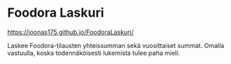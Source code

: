 # Foodora Laskuri
https://joonas175.github.io/FoodoraLaskuri/

Laskee Foodora-tilausten yhteissumman sekä vuosittaiset summat. Omalla vastuulla, koska todennäköisesti lukemista tulee paha mieli.
